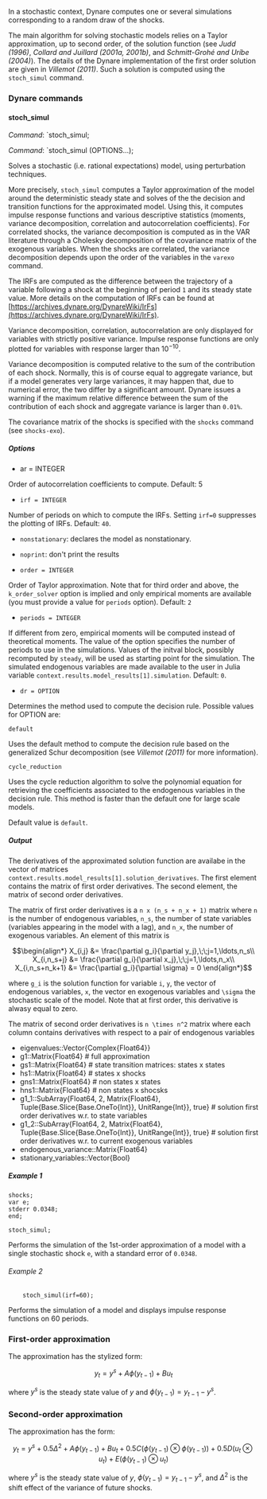 

In a stochastic context, Dynare computes one or several simulations
corresponding to a random draw of the shocks.

The main algorithm for solving stochastic models relies on a Taylor
approximation, up to second order, of the solution function (see
*Judd (1996)*, *Collard and Juillard (2001a, 2001b)*, and *Schmitt-Grohé
and Uríbe (2004)*). The details of the Dynare implementation of the
first order solution are given in *Villemot (2011)*. Such a solution is
computed using the `stoch_simul` command.

### Dynare commands

#### stoch\_simul

*Command*: `stoch_simul;

*Command*: `stoch_simul (OPTIONS...);

Solves a stochastic (i.e. rational expectations) model, using
perturbation techniques.

More precisely, `stoch_simul` computes a Taylor approximation of the
model around the deterministic steady state and solves of the the
decision and transition functions for the approximated model. Using
this, it computes impulse response functions and various descriptive
statistics (moments, variance decomposition, correlation and
autocorrelation coefficients). For correlated shocks, the variance
decomposition is computed as in the VAR literature through a Cholesky
decomposition of the covariance matrix of the exogenous variables. When
the shocks are correlated, the variance decomposition depends upon the
order of the variables in the `varexo` command.

The IRFs are computed as the difference between the trajectory of a
variable following a shock at the beginning of period `1` and its steady
state value. More details on the computation of IRFs can be found at
[https://archives.dynare.org/DynareWiki/IrFs](https://archives.dynare.org/DynareWiki/IrFs).

Variance decomposition, correlation, autocorrelation are only displayed
for variables with strictly positive variance. Impulse response
functions are only plotted for variables with response larger than
$10^{-10}$.

Variance decomposition is computed relative to the sum of the
contribution of each shock. Normally, this is of course equal to
aggregate variance, but if a model generates very large variances, it
may happen that, due to numerical error, the two differ by a significant
amount. Dynare issues a warning if the maximum relative difference
between the sum of the contribution of each shock and aggregate variance
is larger than `0.01%`.

The covariance matrix of the shocks is specified with the `shocks`
command (see `shocks-exo`).

##### Options

- ar = INTEGER

Order of autocorrelation coefficients to compute. Default: 5

- `irf = INTEGER`

Number of periods on which to compute the IRFs. Setting `irf=0`
suppresses the plotting of IRFs. Default: `40`.

- `nonstationary`: declares the model as nonstationary.

- `noprint`: don't print the results

- `order = INTEGER`

Order of Taylor approximation. Note that for third order and above, the
`k_order_solver` option is implied and only empirical moments are
available (you must provide a value for `periods` option). Default: `2`

- `periods = INTEGER`

If different from zero, empirical moments will be computed instead of
theoretical moments. The value of the option specifies the number of
periods to use in the simulations. Values of the initval block, possibly
recomputed by `steady`, will be used as starting point for the
simulation. The simulated endogenous variables are made available to the
user in Julia variable `context.results.model_results[1].simulation`. Default: `0`.


- `dr = OPTION`

Determines the method used to compute the decision rule. Possible values
for OPTION are:

  `default`

  Uses the default method to compute the decision rule based on the
    generalized Schur decomposition (see *Villemot (2011)* for more
    information).

  `cycle_reduction`

  Uses the cycle reduction algorithm to solve the polynomial equation
    for retrieving the coefficients associated to the endogenous
    variables in the decision rule. This method is faster than the
    default one for large scale models.

Default value is `default`.

##### Output

The derivatives of the approximated solution function are availabe in the
vector of matrices `context.results.model_results[1].solution_derivatives`.
The first element contains the matrix of first order derivatives. The second
element, the matrix of second order derivatives.

The matrix of first order derivatives is a ``n x (n_s + n_x + 1)`` matrix where `n` is the number
of endogenous variables, ``n_s``, the number of state variables (variables appearing in the model with a lag), and ``n_x``, the number of exogenous variables. An element of this matrix is
```math
\begin{align*}
X_{i,j} &= \frac{\partial g_i}{\partial y_j},\;\;j=1,\ldots,n_s\\
X_{i,n_s+j} &= \frac{\partial g_i}{\partial x_j},\;\;j=1,\ldots,n_x\\
X_{i,n_s+n_k+1} &= \frac{\partial g_i}{\partial \sigma} = 0
\end{align*}
```
where ``g_i`` is the solution function for variable `i`, `y`, the vector of endogenous variables, `x`, the vector en exogenous variables and ``\sigma`` the stochastic scale of the model. Note that at first order, this derivative is alwasy equal to zero. 

The matrix of second order derivatives is ``n \times n^2`` matrix where each column contains derivatives with respect to a pair of endogenous variables
  -  eigenvalues::Vector{Complex{Float64}}
  -  g1::Matrix{Float64}  # full approximation
  -  gs1::Matrix{Float64} # state transition matrices: states x states
  -  hs1::Matrix{Float64} # states x shocks
  -  gns1::Matrix{Float64} # non states x states
  -  hns1::Matrix{Float64} # non states x shocsks
  -  g1_1::SubArray{Float64, 2, Matrix{Float64},
     Tuple{Base.Slice{Base.OneTo{Int}}, UnitRange{Int}}, true}	 # solution first order derivatives w.r. to state variables
  -  g1_2::SubArray{Float64, 2, Matrix{Float64},
     Tuple{Base.Slice{Base.OneTo{Int}}, UnitRange{Int}}, true}   # solution first order derivatives w.r. to current exogenous variables
  -  endogenous_variance::Matrix{Float64}
  -  stationary_variables::Vector{Bool}


##### Example 1

```
shocks;
var e;
stderr 0.0348;
end;

stoch_simul;
```

Performs the simulation of the 1st-order approximation of a model with
a single stochastic shock `e`, with a standard error of `0.0348`.

###### Example 2

```
    stoch_simul(irf=60);
```

Performs the simulation of a model and displays impulse response
functions on 60 periods.

### First-order approximation

The approximation has the stylized form:
```math
y_t = y^s + A \phi(y_{t-1}) + B u_t
```

where $y^s$ is the steady state value of $y$ and
$\phi(y_{t-1})=y_{t-1}-y^s$.


### Second-order approximation

The approximation has the form:
```math
y_t = y^s + 0.5 \Delta^2 + A \phi(y_{t-1}) + B u_t + 0.5 C
(\phi(y_{t-1})\otimes \phi(y_{t-1})) + 0.5 D (u_t \otimes u_t) + E
(\phi(y_{t-1}) \otimes u_t)
```

where $y^s$ is the steady state value of $y$, $\phi(y_{t-1})=y_{t-1}-y^s$, and
$\Delta^2$ is the shift effect of the variance of future shocks.


